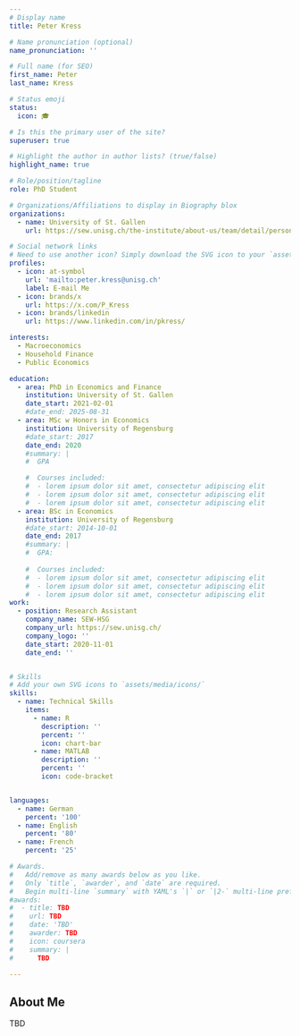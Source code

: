 ```yaml
---
# Display name
title: Peter Kress

# Name pronunciation (optional)
name_pronunciation: ''

# Full name (for SEO)
first_name: Peter
last_name: Kress

# Status emoji
status:
  icon: 🎓

# Is this the primary user of the site?
superuser: true

# Highlight the author in author lists? (true/false)
highlight_name: true

# Role/position/tagline
role: PhD Student

# Organizations/Affiliations to display in Biography blox
organizations:
  - name: University of St. Gallen
    url: https://sew.unisg.ch/the-institute/about-us/team/detail/person-id/6f7756aa-03a4-464c-b9c8-2dad6825d2c5/

# Social network links
# Need to use another icon? Simply download the SVG icon to your `assets/media/icons/` folder.
profiles:
  - icon: at-symbol
    url: 'mailto:peter.kress@unisg.ch'
    label: E-mail Me
  - icon: brands/x
    url: https://x.com/P_Kress
  - icon: brands/linkedin
    url: https://www.linkedin.com/in/pkress/

interests:
  - Macroeconomics
  - Household Finance
  - Public Economics

education:
  - area: PhD in Economics and Finance
    institution: University of St. Gallen
    date_start: 2021-02-01
    #date_end: 2025-08-31
  - area: MSc w Honors in Economics 
    institution: University of Regensburg
    #date_start: 2017
    date_end: 2020
    #summary: |
    #  GPA

    #  Courses included:
    #  - lorem ipsum dolor sit amet, consectetur adipiscing elit
    #  - lorem ipsum dolor sit amet, consectetur adipiscing elit
    #  - lorem ipsum dolor sit amet, consectetur adipiscing elit
  - area: BSc in Economics
    institution: University of Regensburg
    #date_start: 2014-10-01
    date_end: 2017
    #summary: |
    #  GPA: 
      
    #  Courses included:
    #  - lorem ipsum dolor sit amet, consectetur adipiscing elit
    #  - lorem ipsum dolor sit amet, consectetur adipiscing elit
    #  - lorem ipsum dolor sit amet, consectetur adipiscing elit
work:
  - position: Research Assistant
    company_name: SEW-HSG
    company_url: https://sew.unisg.ch/
    company_logo: ''
    date_start: 2020-11-01
    date_end: ''


# Skills
# Add your own SVG icons to `assets/media/icons/`
skills:
  - name: Technical Skills
    items:
      - name: R
        description: ''
        percent: ''
        icon: chart-bar
      - name: MATLAB
        description: ''
        percent: ''
        icon: code-bracket


languages:
  - name: German
    percent: '100'
  - name: English
    percent: '80'
  - name: French
    percent: '25'

# Awards.
#   Add/remove as many awards below as you like.
#   Only `title`, `awarder`, and `date` are required.
#   Begin multi-line `summary` with YAML's `|` or `|2-` multi-line prefix and indent 2 spaces below.
#awards:
#  - title: TBD
#    url: TBD
#    date: 'TBD'
#    awarder: TBD
#    icon: coursera
#    summary: |
#      TBD

---
```


## About Me

TBD
